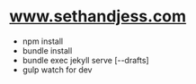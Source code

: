 # www.sethandjess.com

- npm install
- bundle install
- bundle exec jekyll serve [--drafts]
- gulp watch for dev